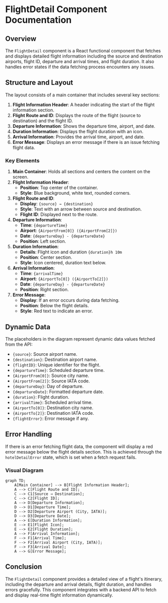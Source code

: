 # FlightDetail Component Documentation

## Overview

The `FlightDetail` component is a React functional component that fetches and displays detailed flight information including the source and destination airports, flight ID, departure and arrival times, and flight duration. It also handles error states if the data fetching process encounters any issues.

## Structure and Layout

The layout consists of a main container that includes several key sections:

1. **Flight Information Header**: A header indicating the start of the flight information section.
2. **Flight Route and ID**: Displays the route of the flight (source to destination) and the flight ID.
3. **Departure Information**: Shows the departure time, airport, and date.
4. **Duration Information**: Displays the flight duration with an icon.
5. **Arrival Information**: Provides the arrival time, airport, and date.
6. **Error Message**: Displays an error message if there is an issue fetching flight data.


### Key Elements

1. **Main Container**: Holds all sections and centers the content on the screen.
2. **Flight Information Header**:
   - **Position**: Top center of the container.
   - **Style**: Blue background, white text, rounded corners.
3. **Flight Route and ID**:
   - **Display**: `{source} → {destination}`
   - **Style**: Text with an arrow between source and destination.
   - **Flight ID**: Displayed next to the route.
4. **Departure Information**:
   - **Time**: `{departureTime}`
   - **Airport**: `{AirportFrom[0]} ({AirportFrom[2]})`
   - **Date**: `{departureDay} - {departureDate}`
   - **Position**: Left section.
5. **Duration Information**:
   - **Details**: Flight icon and duration `{duration}h 10m`
   - **Position**: Center section.
   - **Style**: Icon centered, duration text below.
6. **Arrival Information**:
   - **Time**: `{arrivalTime}`
   - **Airport**: `{AirportTo[0]} ({AirportTo[2]})`
   - **Date**: `{departureDay} - {departureDate}`
   - **Position**: Right section.
7. **Error Message**:
   - **Display**: If an error occurs during data fetching.
   - **Position**: Below the flight details.
   - **Style**: Red text to indicate an error.

## Dynamic Data

The placeholders in the diagram represent dynamic data values fetched from the API:

- `{source}`: Source airport name.
- `{destination}`: Destination airport name.
- `{flightID}`: Unique identifier for the flight.
- `{departureTime}`: Scheduled departure time.
- `{AirportFrom[0]}`: Source city name.
- `{AirportFrom[2]}`: Source IATA code.
- `{departureDay}`: Day of departure.
- `{departureDate}`: Formatted departure date.
- `{duration}`: Flight duration.
- `{arrivalTime}`: Scheduled arrival time.
- `{AirportTo[0]}`: Destination city name.
- `{AirportTo[2]}`: Destination IATA code.
- `{flightError}`: Error message if any.

## Error Handling

If there is an error fetching flight data, the component will display a red error message below the flight details section. This is achieved through the `hotelDetailError` state, which is set when a fetch request fails.
### Visual Diagram

```mermaid
graph TD;
    A[Main Container] --> B[Flight Information Header];
    A --> C[Flight Route and ID];
    C --> C1[Source → Destination];
    C --> C2[Flight ID];
    A --> D[Departure Information];
    D --> D1[Departure Time];
    D --> D2[Departure Airport (City, IATA)];
    D --> D3[Departure Date];
    A --> E[Duration Information];
    E --> E1[Flight Icon];
    E --> E2[Flight Duration];
    A --> F[Arrival Information];
    F --> F1[Arrival Time];
    F --> F2[Arrival Airport (City, IATA)];
    F --> F3[Arrival Date];
    A --> G[Error Message];
```


## Conclusion

The `FlightDetail` component provides a detailed view of a flight's itinerary, including the departure and arrival details, flight duration, and handles errors gracefully. This component integrates with a backend API to fetch and display real-time flight information dynamically.
